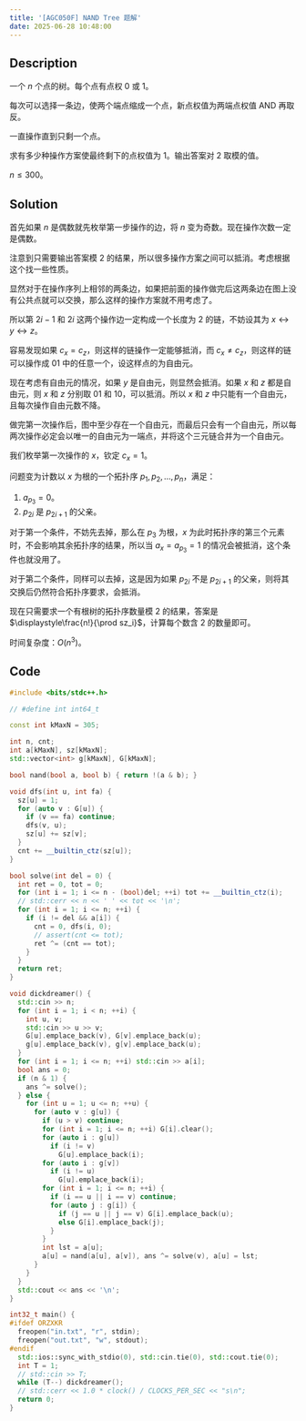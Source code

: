 ```yaml
---
title: '[AGC050F] NAND Tree 题解'
date: 2025-06-28 10:48:00
---
```


## Description

一个 $n$ 个点的树。每个点有点权 $0$ 或 $1$。

每次可以选择一条边，使两个端点缩成一个点，新点权值为两端点权值 AND 再取反。

一直操作直到只剩一个点。

求有多少种操作方案使最终剩下的点权值为 $1$。输出答案对 $2$ 取模的值。

$n\leq 300$。

## Solution

首先如果 $n$ 是偶数就先枚举第一步操作的边，将 $n$ 变为奇数。现在操作次数一定是偶数。

注意到只需要输出答案模 $2$ 的结果，所以很多操作方案之间可以抵消。考虑根据这个找一些性质。

显然对于在操作序列上相邻的两条边，如果把前面的操作做完后这两条边在图上没有公共点就可以交换，那么这样的操作方案就不用考虑了。

所以第 $2i-1$ 和 $2i$ 这两个操作边一定构成一个长度为 $2$ 的链，不妨设其为 $x\leftrightarrow y \leftrightarrow z$。

容易发现如果 $c_x=c_z$，则这样的链操作一定能够抵消，而 $c_x\neq c_z$，则这样的链可以操作成 $01$ 中的任意一个，设这样点的为自由元。

现在考虑有自由元的情况，如果 $y$ 是自由元，则显然会抵消。如果 $x$ 和 $z$ 都是自由元，则 $x$ 和 $z$ 分别取 $01$ 和 $10$，可以抵消。所以 $x$ 和 $z$ 中只能有一个自由元，且每次操作自由元数不降。

做完第一次操作后，图中至少存在一个自由元，而最后只会有一个自由元，所以每两次操作必定会以唯一的自由元为一端点，并将这个三元链合并为一个自由元。

我们枚举第一次操作的 $x$，钦定 $c_x=1$。

问题变为计数以 $x$ 为根的一个拓扑序 $p_1,p_2,\ldots,p_n$，满足：

1. $a_{p_3}=0$。
2. $p_{2i}$ 是 $p_{2i+1}$ 的父亲。

对于第一个条件，不妨先去掉，那么在 $p_3$ 为根，$x$ 为此时拓扑序的第三个元素时，不会影响其余拓扑序的结果，所以当 $a_x=a_{p_3}=1$ 的情况会被抵消，这个条件也就没用了。

对于第二个条件，同样可以去掉，这是因为如果 $p_{2i}$ 不是 $p_{2i+1}$ 的父亲，则将其交换后仍然符合拓扑序要求，会抵消。

现在只需要求一个有根树的拓扑序数量模 $2$ 的结果，答案是 $\displaystyle\frac{n!}{\prod sz_i}$，计算每个数含 $2$ 的数量即可。

时间复杂度：$O(n^3)$。

## Code

```cpp
#include <bits/stdc++.h>

// #define int int64_t

const int kMaxN = 305;

int n, cnt;
int a[kMaxN], sz[kMaxN];
std::vector<int> g[kMaxN], G[kMaxN];

bool nand(bool a, bool b) { return !(a & b); }

void dfs(int u, int fa) {
  sz[u] = 1;
  for (auto v : G[u]) {
    if (v == fa) continue;
    dfs(v, u);
    sz[u] += sz[v];
  }
  cnt += __builtin_ctz(sz[u]);
}

bool solve(int del = 0) {
  int ret = 0, tot = 0;
  for (int i = 1; i <= n - (bool)del; ++i) tot += __builtin_ctz(i);
  // std::cerr << n << ' ' << tot << '\n';
  for (int i = 1; i <= n; ++i) {
    if (i != del && a[i]) {
      cnt = 0, dfs(i, 0);
      // assert(cnt <= tot);
      ret ^= (cnt == tot);
    }
  }
  return ret;
}

void dickdreamer() {
  std::cin >> n;
  for (int i = 1; i < n; ++i) {
    int u, v;
    std::cin >> u >> v;
    G[u].emplace_back(v), G[v].emplace_back(u);
    g[u].emplace_back(v), g[v].emplace_back(u);
  }
  for (int i = 1; i <= n; ++i) std::cin >> a[i];
  bool ans = 0;
  if (n & 1) {
    ans ^= solve();
  } else {
    for (int u = 1; u <= n; ++u) {
      for (auto v : g[u]) {
        if (u > v) continue;
        for (int i = 1; i <= n; ++i) G[i].clear();
        for (auto i : g[u])
          if (i != v)
            G[u].emplace_back(i);
        for (auto i : g[v])
          if (i != u)
            G[u].emplace_back(i);
        for (int i = 1; i <= n; ++i) {
          if (i == u || i == v) continue;
          for (auto j : g[i]) {
            if (j == u || j == v) G[i].emplace_back(u);
            else G[i].emplace_back(j);
          }
        }
        int lst = a[u];
        a[u] = nand(a[u], a[v]), ans ^= solve(v), a[u] = lst;
      }
    }
  }
  std::cout << ans << '\n';
}

int32_t main() {
#ifdef ORZXKR
  freopen("in.txt", "r", stdin);
  freopen("out.txt", "w", stdout);
#endif
  std::ios::sync_with_stdio(0), std::cin.tie(0), std::cout.tie(0);
  int T = 1;
  // std::cin >> T;
  while (T--) dickdreamer();
  // std::cerr << 1.0 * clock() / CLOCKS_PER_SEC << "s\n";
  return 0;
}
```